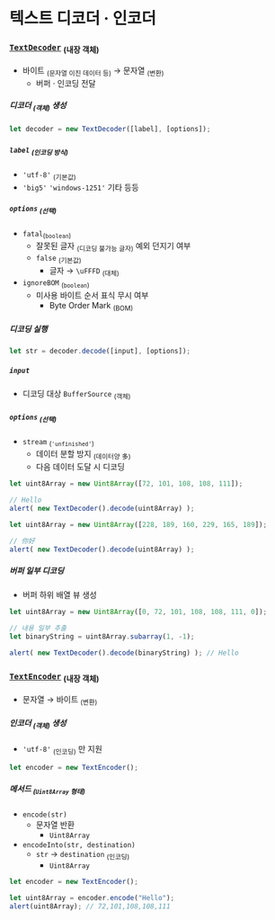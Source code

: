 텍스트 디코더 · 인코더
=================

### [`TextDecoder`](https://encoding.spec.whatwg.org/#interface-textdecoder) <sub>(내장 객체)</sub>
- 바이트 <sub>(문자열 이진 데이터 등)</sub> → 문자열 <sub>(변환)</sub>
  - 버퍼 · 인코딩 전달

##### 디코더 <sub>(객체)</sub> 생성
```javascript
let decoder = new TextDecoder([label], [options]);
```

##### `label` <sub>(인코딩 방식)</sub>
- `'utf-8'` <sub>(기본값)</sub>
- `'big5'`
  `'windows-1251'`
  기타 등등

##### `options` <sub>(선택)</sub>
- `fatal`<sub>(`boolean`)</sub>
  - 잘못된 글자 <sub>(디코딩 불가능 글자)</sub> 예외 던지기 여부
  - `false` <sub>(기본값)</sub>
    - 글자 → `\uFFFD` <sub>(대체)</sub>
- `ignoreBOM` <sub>(`boolean`)</sub>
  - 미사용 바이트 순서 표식 무시 여부
    - Byte Order Mark <sub>(BOM)</sub>

##### 디코딩 실행
```javascript
let str = decoder.decode([input], [options]);
```

##### `input`
- 디코딩 대상 `BufferSource` <sub>(객체)</sub>

##### `options` <sub>(선택)</sub>
- `stream` <sub>(`'unfinished'`)</sub>
  - 데이터 분할 방지 <sub>(데이터양 多)</sub>
  - 다음 데이터 도달 시 디코딩
```javascript
let uint8Array = new Uint8Array([72, 101, 108, 108, 111]);

// Hello
alert( new TextDecoder().decode(uint8Array) );
```
```javascript
let uint8Array = new Uint8Array([228, 189, 160, 229, 165, 189]);

// 你好
alert( new TextDecoder().decode(uint8Array) );
```

##### 버퍼 일부 디코딩
- 버퍼 하위 배열 뷰 생성
```javascript
let uint8Array = new Uint8Array([0, 72, 101, 108, 108, 111, 0]);

// 내용 일부 추출
let binaryString = uint8Array.subarray(1, -1);

alert( new TextDecoder().decode(binaryString) ); // Hello
```

### [`TextEncoder`](https://encoding.spec.whatwg.org/#interface-textencoder) <sub>(내장 객체)</sub>
- 문자열 → 바이트 <sub>(변환)</sub>

##### 인코더 <sub>(객체)</sub> 생성
- `'utf-8'` <sub>(인코딩)</sub> 만 지원
```javascript
let encoder = new TextEncoder();
```

##### 메서드 <sub>(`Uint8Array` 형태)</sub>
- `encode(str)`
  - 문자열 반환
    - `Uint8Array`
- `encodeInto(str, destination)`
  - `str` → `destination` <sub>(인코딩)</sub>
    - `Uint8Array`
```javascript
let encoder = new TextEncoder();

let uint8Array = encoder.encode("Hello");
alert(uint8Array); // 72,101,108,108,111
```
